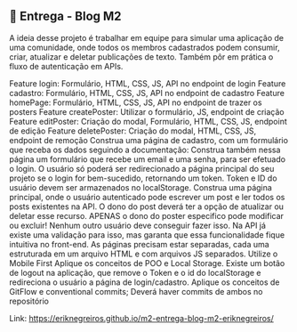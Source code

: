 ## 🏁 Entrega - Blog M2

A ideia desse projeto é trabalhar em equipe para simular uma aplicação de uma comunidade, onde todos os membros cadastrados podem consumir, criar, atualizar e deletar publicações de texto. Também pôr em prática o fluxo de autenticação em APIs.

Feature login: Formulário, HTML, CSS, JS, API no endpoint de login
Feature cadastro: Formulário, HTML, CSS, JS, API no endpoint de cadastro
Feature homePage: Formulário, HTML, CSS, JS, API no endpoint de trazer os posters
Feature createPoster: Utilizar o formulário, JS, endpoint de criação
Feature editPoster: Criação do modal, Formulário, HTML, CSS, JS, endpoint de edição
Feature deletePoster: Criação do modal, HTML, CSS, JS, endpoint de remoção
Construa uma página de cadastro, com um formulário que receba os dados seguindo a documentação:
Construa também nessa página um formulário que recebe um email e uma senha, para ser efetuado o login.
O usuário só poderá ser redirecionado a página principal do seu projeto se o login for bem-sucedido, retornando um token.
Token e ID do usuário devem ser armazenados no localStorage.
Construa uma página principal, onde o usuário autenticado pode escrever um post e ler todos os posts existentes na API.
O dono do post deverá ter a opção de atualizar ou deletar esse recurso. APENAS o dono do poster especifico pode modificar ou excluir! Nenhum outro usuário deve conseguir fazer isso. Na API já existe uma validação para isso, mas garanta que essa funcionalidade fique intuitiva no front-end.
As páginas precisam estar separadas, cada uma estruturada em um arquivo HTML e com arquivos JS separados.
Utilize o Mobile First
Aplique os conceitos de POO e Local Storage.
Existe um botão de logout na aplicação, que remove o Token e o id do localStorage e redireciona o usuário a página de login/cadastro.
Aplique os conceitos de GitFlow e conventional commits;
Deverá haver commits de ambos no repositório


Link: https://eriknegreiros.github.io/m2-entrega-blog-m2-eriknegreiros/
